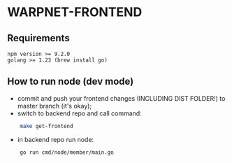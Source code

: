 # WARPNET-FRONTEND
## Requirements
    npm version >= 9.2.0
    golang >= 1.23 (brew install go)

## How to run node (dev mode)
- commit and push your frontend changes (INCLUDING DIST FOLDER!)
  to master branch (it's okay);
- switch to backend repo and call command:
```bash 
    make get-frontend
```
- in backend repo run node:
```bash 
    go run cmd/node/member/main.go
```
